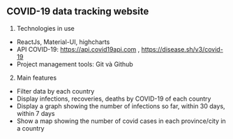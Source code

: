 ## COVID-19 data tracking website

1. Technologies in use
- ReactJs, Material-UI, highcharts
- API COVID-19: https://api.covid19api.com , https://disease.sh/v3/covid-19
- Project management tools: Git và Github
2. Main features
- Filter data by each country
- Display infections, recoveries, deaths by COVID-19 of each country
- Display a graph showing the number of infections so far, within 30 days, within 7 days
- Show a map showing the number of covid cases in each province/city in a country
